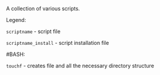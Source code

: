 A collection of various scripts.

Legend:

`scriptname` - script file

`scriptname_install` - script installation file

#BASH:

`touchf` - creates file and all the necessary directory structure
